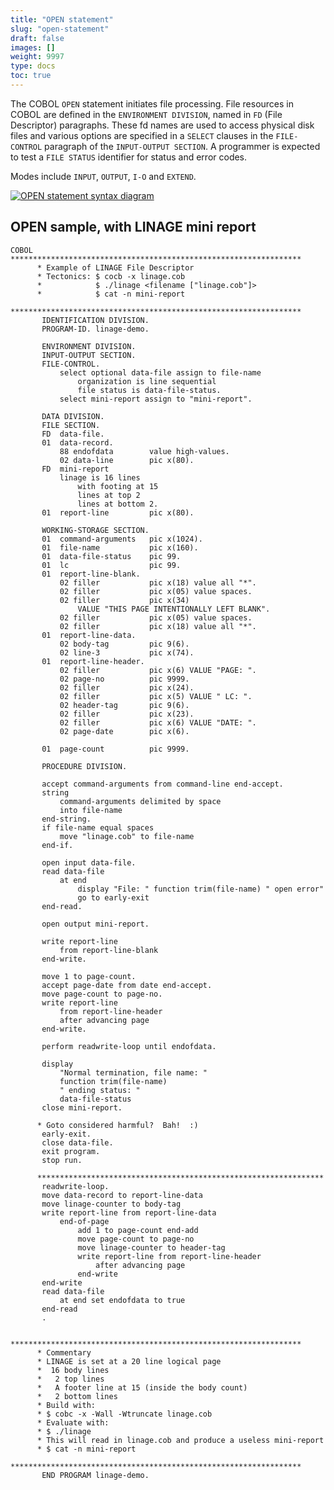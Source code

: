 ```yaml
---
title: "OPEN statement"
slug: "open-statement"
draft: false
images: []
weight: 9997
type: docs
toc: true
---
```


The COBOL `OPEN` statement initiates file processing.  File resources in COBOL are defined in the `ENVIRONMENT DIVISION`, named in `FD` (File Descriptor) paragraphs.  These fd names are used to access physical disk files and various options are specified in a `SELECT` clauses in the `FILE-CONTROL` paragraph of the `INPUT-OUTPUT SECTION`. A programmer is expected to test a `FILE STATUS` identifier for status and error codes. 

Modes include `INPUT`, `OUTPUT`, `I-O` and `EXTEND`.

[![OPEN statement syntax diagram][1]][1]


  [1]: http://i.stack.imgur.com/qto0e.png

## OPEN sample, with LINAGE mini report
    COBOL *****************************************************************
          * Example of LINAGE File Descriptor
          * Tectonics: $ cocb -x linage.cob
          *            $ ./linage <filename ["linage.cob"]>
          *            $ cat -n mini-report
          *****************************************************************
           IDENTIFICATION DIVISION.
           PROGRAM-ID. linage-demo.
    
           ENVIRONMENT DIVISION.
           INPUT-OUTPUT SECTION.
           FILE-CONTROL.
               select optional data-file assign to file-name
                   organization is line sequential
                   file status is data-file-status.
               select mini-report assign to "mini-report".
    
           DATA DIVISION.
           FILE SECTION.
           FD  data-file.
           01  data-record.
               88 endofdata        value high-values.
               02 data-line        pic x(80).
           FD  mini-report
               linage is 16 lines
                   with footing at 15
                   lines at top 2
                   lines at bottom 2.
           01  report-line         pic x(80).
    
           WORKING-STORAGE SECTION.
           01  command-arguments   pic x(1024).
           01  file-name           pic x(160).
           01  data-file-status    pic 99.
           01  lc                  pic 99.
           01  report-line-blank.
               02 filler           pic x(18) value all "*".
               02 filler           pic x(05) value spaces.
               02 filler           pic x(34)
                   VALUE "THIS PAGE INTENTIONALLY LEFT BLANK".
               02 filler           pic x(05) value spaces.
               02 filler           pic x(18) value all "*".
           01  report-line-data.
               02 body-tag         pic 9(6).
               02 line-3           pic x(74).
           01  report-line-header.
               02 filler           pic x(6) VALUE "PAGE: ".
               02 page-no          pic 9999.
               02 filler           pic x(24).
               02 filler           pic x(5) VALUE " LC: ".
               02 header-tag       pic 9(6).
               02 filler           pic x(23).
               02 filler           pic x(6) VALUE "DATE: ".
               02 page-date        pic x(6).
    
           01  page-count          pic 9999.
    
           PROCEDURE DIVISION.
    
           accept command-arguments from command-line end-accept.
           string
               command-arguments delimited by space
               into file-name
           end-string.
           if file-name equal spaces
               move "linage.cob" to file-name
           end-if.
    
           open input data-file.
           read data-file
               at end
                   display "File: " function trim(file-name) " open error"
                   go to early-exit
           end-read.
    
           open output mini-report.
    
           write report-line
               from report-line-blank
           end-write.
    
           move 1 to page-count.
           accept page-date from date end-accept.
           move page-count to page-no.
           write report-line
               from report-line-header
               after advancing page
           end-write.
    
           perform readwrite-loop until endofdata.
    
           display
               "Normal termination, file name: "
               function trim(file-name)
               " ending status: "
               data-file-status
           close mini-report.
    
          * Goto considered harmful?  Bah!  :)
           early-exit.
           close data-file.
           exit program.
           stop run.
    
          ****************************************************************
           readwrite-loop.
           move data-record to report-line-data
           move linage-counter to body-tag
           write report-line from report-line-data
               end-of-page
                   add 1 to page-count end-add
                   move page-count to page-no
                   move linage-counter to header-tag
                   write report-line from report-line-header
                       after advancing page
                   end-write
           end-write
           read data-file
               at end set endofdata to true
           end-read
           .
    
          *****************************************************************
          * Commentary
          * LINAGE is set at a 20 line logical page
          *  16 body lines
          *   2 top lines
          *   A footer line at 15 (inside the body count)
          *   2 bottom lines
          * Build with:
          * $ cobc -x -Wall -Wtruncate linage.cob
          * Evaluate with:
          * $ ./linage
          * This will read in linage.cob and produce a useless mini-report
          * $ cat -n mini-report
          *****************************************************************
           END PROGRAM linage-demo.


